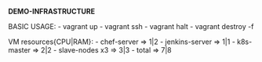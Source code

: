 **DEMO-INFRASTRUCTURE**

BASIC USAGE:
    - vagrant up
    - vagrant ssh <vm-name>
    - vagrant halt
    - vagrant destroy -f

VM resources{CPU|RAM}:
    - chef-server    => 1|2
    - jenkins-server => 1|1
    - k8s-master     => 2|2
    - slave-nodes x3 => 3|3
    -   total        => 7|8
